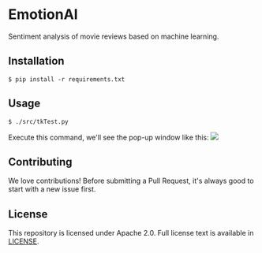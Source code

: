 # EmotionAI
Sentiment analysis of movie reviews based on machine learning.

## Installation
```
$ pip install -r requirements.txt
```

## Usage
```
$ ./src/tkTest.py
```

Execute this command, we'll see the pop-up window like this:
![](https://raw.githubusercontent.com/umarellyh/mPOST/master/EmotionAI/sa_10.png)

## Contributing
We love contributions! Before submitting a Pull Request, it's always good to start with a new issue first.

## License
This repository is licensed under Apache 2.0. Full license text is available in [LICENSE](https://github.com/umarellyh/EmotionAI/blob/master/LICENSE).
